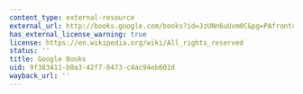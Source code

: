 ```yaml
---
content_type: external-resource
external_url: http://books.google.com/books?id=JzUNn6uUxm0C&pg=PAfrontcover
has_external_license_warning: true
license: https://en.wikipedia.org/wiki/All_rights_reserved
status: ''
title: Google Books
uid: 9f383411-b0a3-42f7-8473-c4ac94eb601d
wayback_url: ''
---
```

